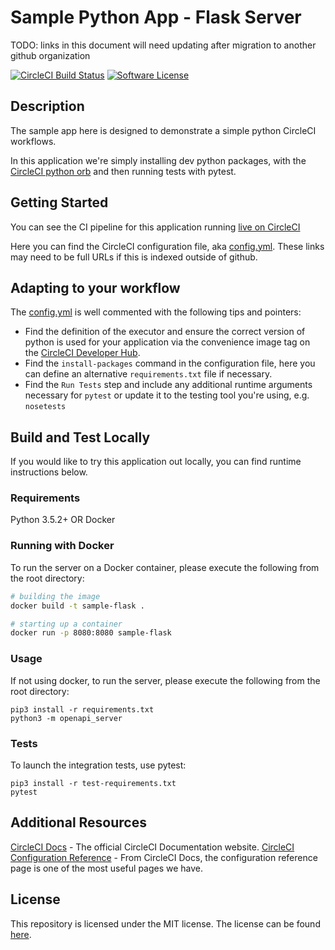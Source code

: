 # Sample Python App - Flask Server

TODO: links in this document will need updating after migration to another github organization

[![CircleCI Build Status](https://circleci.com/gh/dsayling/sample-flask.svg?style=shield)](https://circleci.com/gh/dsayling/sample-flask) [![Software License](https://img.shields.io/badge/license-MIT-blue.svg)](https://raw.githubusercontent.com/CircleCI-Public/cimg-python/master/LICENSE)

## Description

The sample app here is designed to demonstrate a simple python CircleCI workflows.

In this application we're simply installing dev python packages, with the [CircleCI python orb](https://circleci.com/developer/orbs/orb/circleci/python) and then running tests with pytest.

## Getting Started

You can see the CI pipeline for this application running [live on CircleCI](https://app.circleci.com/pipelines/github/dsayling/sample-flask?branch=main)

Here you can find the CircleCI configuration file, aka [config.yml](https://github.com/dsayling/sample-flask/blob/main/.circleci/config.yml). These links may need to be full URLs if this is indexed outside of github.

## Adapting to your workflow

The [config.yml](https://github.com/dsayling/sample-flask/blob/main/.circleci/config.yml) is well commented with the following tips and pointers:

* Find the definition of the executor and ensure the correct version of python is used for your application via the convenience image tag on the [CircleCI Developer Hub](https://circleci.com/developer/images/image/cimg/python).
* Find the `install-packages` command in the configuration file, here you can define an alternative `requirements.txt` file if necessary.
* Find the `Run Tests` step and include any additional runtime arguments necessary for `pytest` or update it to the testing tool you're using, e.g. `nosetests`

## Build and Test Locally

If you would like to try this application out locally, you can find runtime instructions below.

### Requirements

Python 3.5.2+ OR Docker

### Running with Docker

To run the server on a Docker container, please execute the following from the root directory:

```bash
# building the image
docker build -t sample-flask .

# starting up a container
docker run -p 8080:8080 sample-flask
```

### Usage

If not using docker, to run the server, please execute the following from the root directory:

```
pip3 install -r requirements.txt
python3 -m openapi_server
```

### Tests

To launch the integration tests, use pytest:

```
pip3 install -r test-requirements.txt
pytest
```

## Additional Resources

[CircleCI Docs](https://circleci.com/docs/) - The official CircleCI Documentation website.
[CircleCI Configuration Reference](https://circleci.com/docs/2.0/configuration-reference/#section=configuration) - From CircleCI Docs, the configuration reference page is one of the most useful pages we have.


## License

This repository is licensed under the MIT license.
The license can be found [here](./LICENSE).


